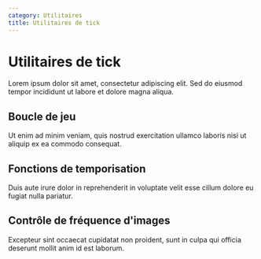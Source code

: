 ```yaml
---
category: Utilitaires
title: Utilitaires de tick
---
```


# Utilitaires de tick

Lorem ipsum dolor sit amet, consectetur adipiscing elit. Sed do eiusmod tempor incididunt ut labore et dolore magna aliqua.

## Boucle de jeu

Ut enim ad minim veniam, quis nostrud exercitation ullamco laboris nisi ut aliquip ex ea commodo consequat.

## Fonctions de temporisation

Duis aute irure dolor in reprehenderit in voluptate velit esse cillum dolore eu fugiat nulla pariatur.

## Contrôle de fréquence d'images

Excepteur sint occaecat cupidatat non proident, sunt in culpa qui officia deserunt mollit anim id est laborum.
